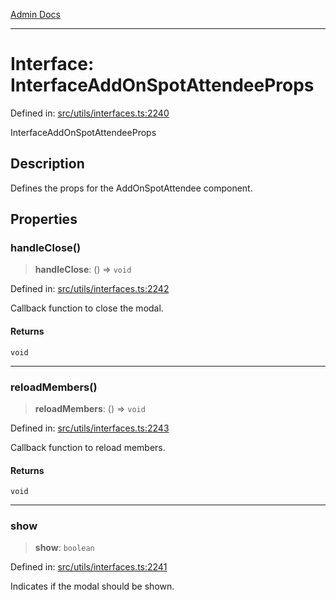 [Admin Docs](/)

***

# Interface: InterfaceAddOnSpotAttendeeProps

Defined in: [src/utils/interfaces.ts:2240](https://github.com/PalisadoesFoundation/talawa-admin/blob/main/src/utils/interfaces.ts#L2240)

InterfaceAddOnSpotAttendeeProps

## Description

Defines the props for the AddOnSpotAttendee component.

## Properties

### handleClose()

> **handleClose**: () => `void`

Defined in: [src/utils/interfaces.ts:2242](https://github.com/PalisadoesFoundation/talawa-admin/blob/main/src/utils/interfaces.ts#L2242)

Callback function to close the modal.

#### Returns

`void`

***

### reloadMembers()

> **reloadMembers**: () => `void`

Defined in: [src/utils/interfaces.ts:2243](https://github.com/PalisadoesFoundation/talawa-admin/blob/main/src/utils/interfaces.ts#L2243)

Callback function to reload members.

#### Returns

`void`

***

### show

> **show**: `boolean`

Defined in: [src/utils/interfaces.ts:2241](https://github.com/PalisadoesFoundation/talawa-admin/blob/main/src/utils/interfaces.ts#L2241)

Indicates if the modal should be shown.
